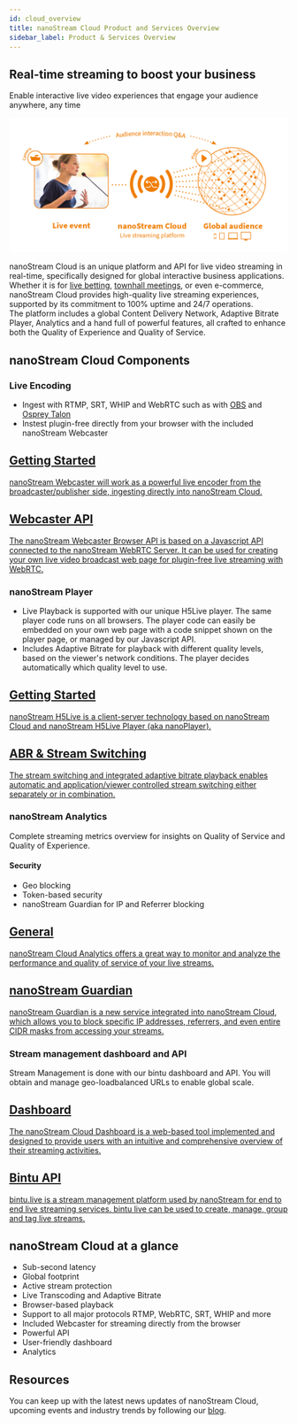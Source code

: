 ```yaml
---
id: cloud_overview
title: nanoStream Cloud Product and Services Overview
sidebar_label: Product & Services Overview
---
```


<!-- ![Logo](../assets/cloud/nsc.svg) -->

## Real-time streaming to boost your business
Enable interactive live video experiences that engage your audience anywhere, any time

![Infographic: nanoStream Cloud Workflow](../assets/cloud/nsc-inforgraphic.png)

nanoStream Cloud is an unique platform and API for live video streaming in real-time, specifically designed for global interactive business applications. Whether it is for [live betting](https://www.nanocosmos.de/blog/category/interactive-use-cases/gaming-betting-interactive-use-cases/), [townhall meetings](https://www.nanocosmos.de/blog/category/interactive-use-cases/townhall-events/), or even e-commerce, nanoStream Cloud provides high-quality live streaming experiences, supported by its commitment to 100% uptime and 24/7 operations. <br/>
The platform includes a global Content Delivery Network, Adaptive Bitrate Player, Analytics and a hand full of powerful features, all crafted to enhance both the Quality of Experience and Quality of Service.

## nanoStream Cloud Components

### Live Encoding
- Ingest with RTMP, SRT, WHIP and WebRTC such as with [OBS](https://www.nanocosmos.de/blog/2019/03/how-to-use-obs-for-low-latency-live-encoding-to-nanostream-cloud/) and [Osprey Talon](https://www.nanocosmos.de/blog/2023/02/osprey-talon-and-nanostream-cloud/) 
- Instest plugin-free directly from your browser with the included nanoStream Webcaster

<article class="margin-top--lg">
    <section class="row list_ZO3j">
        <article class="col col--6 margin-bottom--lg">
            <a class="card padding--lg cardContainer_Uewx" href="/docs/webrtc/nanostream_webrtc_introduction">
                <h2 class="text--truncate cardTitle_dwRT" title="Playground">Getting Started</h2>
                <p class="text--truncate cardDescription_mCBT">
                    nanoStream Webcaster will work as a powerful live encoder from the broadcaster/publisher side, ingesting directly into nanoStream Cloud. 
                </p>
            </a></article>
        <article class="col col--6 margin-bottom--lg">
            <a class="card padding--lg cardContainer_Uewx" href="/docs/webrtc/nanostream_webrtc_api">
                <h2 class="text--truncate cardTitle_dwRT" title="TypeScript Support">Webcaster API</h2>
                <p class="text--truncate cardDescription_mCBT">
                    The nanoStream Webcaster Browser API is based on a Javascript API connected to the nanoStream WebRTC Server. It can be used for creating your own live video broadcast web page for plugin-free live streaming with WebRTC.
                </p>
            </a></article>
    </section>
</article>

### nanoStream Player

- Live Playback is supported with our unique H5Live player. The same player code runs on all browsers. The player code can easily be embedded on your own web page with a code snippet shown on the player page, or managed by our Javascript API.
- Includes Adaptive Bitrate for playback with different quality levels, based on the viewer's network conditions. The player decides automatically which quality level to use.

<article class="margin-top--lg">
    <section class="row list_ZO3j">
        <article class="col col--6 margin-bottom--lg">
            <a class="card padding--lg cardContainer_Uewx"href="/docs/nanoplayer/nanoplayer_getting_started">
                <h2 class="text--truncate cardTitle_dwRT" title="Configuration">Getting Started</h2>
                <p class="text--truncate cardDescription_mCBT">
                    nanoStream H5Live is a client-server technology based on nanoStream Cloud and nanoStream H5Live Player (aka nanoPlayer). 
                </p>
            </a></article>
        <article class="col col--6 margin-bottom--lg">
            <a class="card padding--lg cardContainer_Uewx" href="/docs/nanoplayer/nanoplayer_feature_stream_switching">
                <h2 class="text--truncate cardTitle_dwRT" title="Installation">ABR & Stream Switching</h2>
                <p class="text--truncate cardDescription_mCBT">
                    The stream switching and integrated adaptive bitrate playback enables automatic and application/viewer controlled stream switching either separately or in combination. 
                </p>
            </a></article>
    </section>
</article>

### nanoStream Analytics

Complete streaming metrics overview for insights on Quality of Service and Quality of Experience.

#### Security
- Geo blocking
- Token-based security
- nanoStream Guardian for IP and Referrer blocking

<article class="margin-top--lg">
    <section class="row list_ZO3j">
        <article class="col col--6 margin-bottom--lg">
            <a class="card padding--lg cardContainer_Uewx" href="/docs/cloud/analytics">
                <h2 class="text--truncate cardTitle_dwRT" title="TypeScript Support">General</h2>
                <p class="text--truncate cardDescription_mCBT">
                nanoStream Cloud Analytics offers a great way to monitor and analyze the performance and quality of service of your live streams.
                </p>
            </a></article>
        <article class="col col--6 margin-bottom--lg">
            <a class="card padding--lg cardContainer_Uewx" href="/docs/cloud/analytics-guardian">
                <h2 class="text--truncate cardTitle_dwRT" title="Playground">nanoStream Guardian</h2>
                <p class="text--truncate cardDescription_mCBT">
                    nanoStream Guardian is a new service integrated into nanoStream Cloud, which allows you to block specific IP addresses, referrers, and even entire CIDR masks from accessing your streams.
                </p>
            </a></article>
    </section>
</article>

### Stream management dashboard and API

Stream Management is done with our bintu dashboard and API. You will obtain and manage geo-loadbalanced URLs to enable global scale.

<article class="margin-top--lg">
    <section class="row list_ZO3j">
        <article class="col col--6 margin-bottom--lg">
            <a class="card padding--lg cardContainer_Uewx" href="/docs/cloud-frontend-v3/Dashboard_Overview">
                <h2 class="text--truncate cardTitle_dwRT" title="Installation">Dashboard</h2>
                <p class="text--truncate cardDescription_mCBT">
                    The nanoStream Cloud Dashboard is a web-based tool implemented and designed to provide users with an intuitive and comprehensive overview of their streaming activities.
                </p>
            </a></article>
        <article class="col col--6 margin-bottom--lg">
            <a class="card padding--lg cardContainer_Uewx"href="https://doc.pages.nanocosmos.de/bintuapi-docs/">
                <h2 class="text--truncate cardTitle_dwRT" title="Configuration">Bintu API</h2>
                <p class="text--truncate cardDescription_mCBT">
                    bintu.live is a stream management platform used by nanoStream for end to end live streaming services. bintu live can be used to create, manage, group and tag live streams.
                </p>
            </a></article>
    </section>
</article>

## nanoStream Cloud at a glance

- Sub-second latency
- Global footprint 
- Active stream protection
- Live Transcoding and Adaptive Bitrate
- Browser-based playback
- Support to all major protocols RTMP, WebRTC, SRT, WHIP and more
- Included Webcaster for streaming directly from the browser
- Powerful API
- User-friendly dashboard
- Analytics

## Resources

You can keep up with the latest news updates of nanoStream Cloud, upcoming events and industry trends by following our [blog](https://www.nanocosmos.de/blog/).